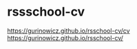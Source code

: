 # rssschool-cv
https://gurinowicz.github.io/rsschool-cv/cv
https://gurinowicz.github.io/rsschool-cv/